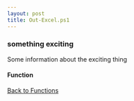 ```yaml
---
layout: post
title: Out-Excel.ps1
---
```


### something exciting

Some information about the exciting thing

#### Function

<script src="https://gist-it.appspot.com/github.com/BanterBoy/scripts-blog/blob/master/PowerShell/functions/Out-Excel.ps1" crossorigin="anonymous"></script>

<a href="/menu/_pages/functions.html">Back to Functions</a>
